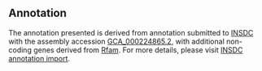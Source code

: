 

Annotation
----------

The annotation presented is derived from annotation submitted to
[INSDC](http://www.insdc.org) with the assembly accession
[GCA\_000224865.2](http://www.ebi.ac.uk/ena/data/view/GCA_000224865.2),
with additional non-coding genes derived from
[Rfam](http://rfam.xfam.org/). For more details, please visit [INSDC
annotation
import](http://ensemblgenomes.org/info/data/insdc_annotation).
